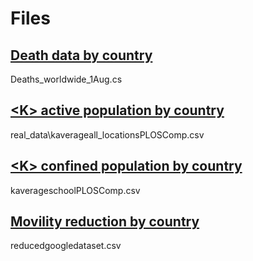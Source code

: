 # Files

## [Death data by country](Deaths_worldwide_1Aug.csv)
Deaths_worldwide_1Aug.cs
## [\<K\> active population by country](kaverageall_locationsPLOSComp.csv)
real_data\kaverageall_locationsPLOSComp.csv
## [\<K\> confined population by country](kaverageschoolPLOSComp.csv)
kaverageschoolPLOSComp.csv
## [Movility reduction by country](reducedgoogledataset.csv)
reducedgoogledataset.csv